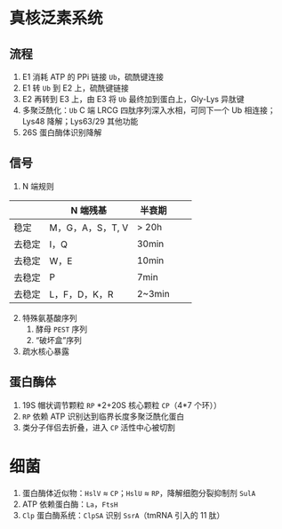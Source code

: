 # 真核泛素系统

## 流程
1. E1 消耗 ATP 的 PPi 链接 `Ub`，硫酰键连接
2. E1 转 `Ub` 到 E2 上，硫酰键链接
3. E2 再转到 E3 上，由 E3 将 `Ub` 最终加到蛋白上，Gly-Lys 异肽键
4. 多聚泛酰化：`Ub` C 端 LRCG 四肽序列深入水相，可同下一个 Ub 相连接；Lys48 降解；Lys63/29 其他功能
5. 26S 蛋白酶体识别降解
## 信号
1. N 端规则

|     | N 端残基        | 半衰期    |     |     |
| --- | ------------ | ------ | --- | --- |
| 稳定  | M，G，A，S，T, V | > 20h  |     |     |
| 去稳定 | I，Q          | 30min  |     |     |
| 去稳定 | W，E          | 10min  |     |     |
| 去稳定 | P            | 7min   |     |     |
| 去稳定 | L，F，D，K，R    | 2~3min |     |     |
2. 特殊氨基酸序列
	1. 酵母 `PEST` 序列
	2. “破坏盒”序列
3. 疏水核心暴露
## 蛋白酶体
1. 19S 帽状调节颗粒 `RP` \*2+20S 核心颗粒 `CP`（4\*7 个环））
2. `RP` 依赖 ATP 识别达到临界长度多聚泛酰化蛋白
3. 类分子伴侣去折叠，进入 `CP` 活性中心被切割
# 细菌
1. 蛋白酶体近似物：`HslV` ≈  `CP`；`HslU` ≈  `RP`，降解细胞分裂抑制剂 `SulA`
2. ATP 依赖蛋白酶：`La`，`FtsH`
3. `Clp` 蛋白酶系统：`ClpSA` 识别 `SsrA`（tmRNA 引入的 11 肽）
